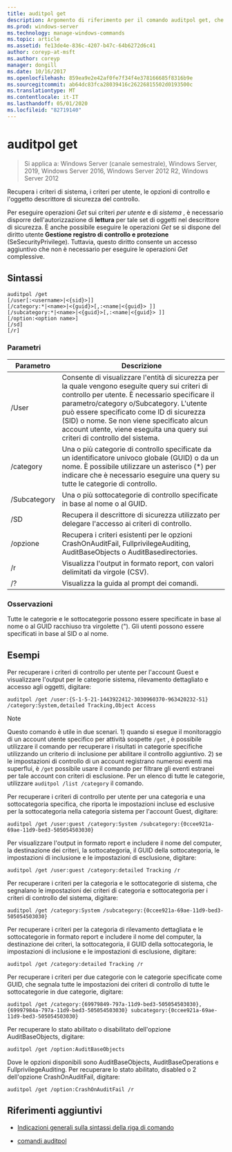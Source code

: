 ```yaml
---
title: auditpol get
description: Argomento di riferimento per il comando auditpol get, che recupera i criteri di sistema, i criteri per utente, le opzioni di controllo e l'oggetto del descrittore di sicurezza del controllo.
ms.prod: windows-server
ms.technology: manage-windows-commands
ms.topic: article
ms.assetid: fe13de4e-836c-4207-b47c-64b6272d6c41
author: coreyp-at-msft
ms.author: coreyp
manager: dongill
ms.date: 10/16/2017
ms.openlocfilehash: 859ea9e2e42af0fe7f34f4e378166685f8316b9e
ms.sourcegitcommit: ab64dc83fca28039416c26226815502d0193500c
ms.translationtype: MT
ms.contentlocale: it-IT
ms.lasthandoff: 05/01/2020
ms.locfileid: "82719140"
---
```

# <a name="auditpol-get"></a>auditpol get

> Si applica a: Windows Server (canale semestrale), Windows Server, 2019, Windows Server 2016, Windows Server 2012 R2, Windows Server 2012

Recupera i criteri di sistema, i criteri per utente, le opzioni di controllo e l'oggetto descrittore di sicurezza del controllo.

Per eseguire operazioni *Get* sui criteri *per utente* e di *sistema* , è necessario disporre dell'autorizzazione di **lettura** per tale set di oggetti nel descrittore di sicurezza. È anche possibile eseguire le operazioni *Get* se si dispone del diritto utente **Gestione registro di controllo e protezione** (SeSecurityPrivilege). Tuttavia, questo diritto consente un accesso aggiuntivo che non è necessario per eseguire le operazioni *Get* complessive.

## <a name="syntax"></a>Sintassi

```
auditpol /get
[/user[:<username>|<{sid}>]]
[/category:*|<name>|<{guid}>[,:<name|<{guid}> ]]
[/subcategory:*|<name>|<{guid}>[,:<name|<{guid}> ]]
[/option:<option name>]
[/sd]
[/r]
```

### <a name="parameters"></a>Parametri

| Parametro | Descrizione |
| --------- | ----------- |
| /User | Consente di visualizzare l'entità di sicurezza per la quale vengono eseguite query sui criteri di controllo per utente. È necessario specificare il parametro/category o/Subcategory. L'utente può essere specificato come ID di sicurezza (SID) o nome. Se non viene specificato alcun account utente, viene eseguita una query sui criteri di controllo del sistema. |
| /category | Una o più categorie di controllo specificate da un identificatore univoco globale (GUID) o da un nome. È possibile utilizzare un asterisco (*) per indicare che è necessario eseguire una query su tutte le categorie di controllo. |
| /Subcategory | Una o più sottocategorie di controllo specificate in base al nome o al GUID. |
| /SD | Recupera il descrittore di sicurezza utilizzato per delegare l'accesso ai criteri di controllo. |
| /opzione | Recupera i criteri esistenti per le opzioni CrashOnAuditFail, FullprivilegeAuditing, AuditBaseObjects o AuditBasedirectories. |
| /r | Visualizza l'output in formato report, con valori delimitati da virgole (CSV). |
| /? | Visualizza la guida al prompt dei comandi. |

### <a name="remarks"></a>Osservazioni

Tutte le categorie e le sottocategorie possono essere specificate in base al nome o al GUID racchiuso tra virgolette ("). Gli utenti possono essere specificati in base al SID o al nome.

## <a name="examples"></a>Esempi

Per recuperare i criteri di controllo per utente per l'account Guest e visualizzare l'output per le categorie sistema, rilevamento dettagliato e accesso agli oggetti, digitare:

```
auditpol /get /user:{S-1-5-21-1443922412-3030960370-963420232-51} /category:System,detailed Tracking,Object Access
```

> [!NOTE]
> Questo comando è utile in due scenari. 1) quando si esegue il monitoraggio di un account utente specifico per attività sospette `/get` , è possibile utilizzare il comando per recuperare i risultati in categorie specifiche utilizzando un criterio di inclusione per abilitare il controllo aggiuntivo. 2) se le impostazioni di controllo di un account registrano numerosi eventi ma superflui, è `/get` possibile usare il comando per filtrare gli eventi estranei per tale account con criteri di esclusione. Per un elenco di tutte le categorie, utilizzare `auditpol /list /category` il comando.

Per recuperare i criteri di controllo per utente per una categoria e una sottocategoria specifica, che riporta le impostazioni incluse ed esclusive per la sottocategoria nella categoria sistema per l'account Guest, digitare:

```
auditpol /get /user:guest /category:System /subcategory:{0ccee921a-69ae-11d9-bed3-505054503030}
```

Per visualizzare l'output in formato report e includere il nome del computer, la destinazione dei criteri, la sottocategoria, il GUID della sottocategoria, le impostazioni di inclusione e le impostazioni di esclusione, digitare:

```
auditpol /get /user:guest /category:detailed Tracking /r
```

Per recuperare i criteri per la categoria e le sottocategorie di sistema, che segnalano le impostazioni dei criteri di categoria e sottocategoria per i criteri di controllo del sistema, digitare:

```
auditpol /get /category:System /subcategory:{0ccee921a-69ae-11d9-bed3-505054503030}
```

Per recuperare i criteri per la categoria di rilevamento dettagliata e le sottocategorie in formato report e includere il nome del computer, la destinazione dei criteri, la sottocategoria, il GUID della sottocategoria, le impostazioni di inclusione e le impostazioni di esclusione, digitare:

```
auditpol /get /category:detailed Tracking /r
```

Per recuperare i criteri per due categorie con le categorie specificate come GUID, che segnala tutte le impostazioni dei criteri di controllo di tutte le sottocategorie in due categorie, digitare:

```
auditpol /get /category:{69979849-797a-11d9-bed3-505054503030},{69997984a-797a-11d9-bed3-505054503030} subcategory:{0ccee921a-69ae-11d9-bed3-505054503030}
```

Per recuperare lo stato abilitato o disabilitato dell'opzione AuditBaseObjects, digitare:

```
auditpol /get /option:AuditBaseObjects
```

Dove le opzioni disponibili sono AuditBaseObjects, AuditBaseOperations e FullprivilegeAuditing. Per recuperare lo stato abilitato, disabled o 2 dell'opzione CrashOnAuditFail, digitare:

```
auditpol /get /option:CrashOnAuditFail /r
```

## <a name="additional-references"></a>Riferimenti aggiuntivi

- [Indicazioni generali sulla sintassi della riga di comando](command-line-syntax-key.md)

- [comandi auditpol](auditpol.md)

